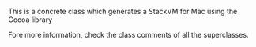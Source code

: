 This is a concrete class which generates a StackVM for Mac using the Cocoa library

Fore more information, check the class comments of all the superclasses.
